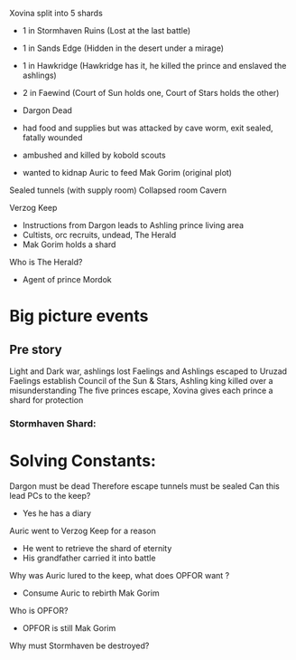 
Xovina split into 5 shards
- 1 in Stormhaven Ruins (Lost at the last battle)
- 1 in Sands Edge (Hidden in the desert under a mirage)
- 1 in Hawkridge (Hawkridge has it, he killed the prince and enslaved the ashlings)
- 2 in Faewind (Court of Sun holds one, Court of Stars holds the other)

- Dargon Dead
- had food and supplies but was attacked by cave worm, exit sealed, fatally wounded
- ambushed and killed by kobold scouts
- wanted to kidnap Auric to feed Mak Gorim (original plot)

Sealed tunnels (with supply room)
Collapsed room
Cavern

Verzog Keep
- Instructions from Dargon leads to Ashling prince living area
- Cultists, orc recruits, undead, The Herald
- Mak Gorim holds a shard

Who is The Herald?
- Agent of prince Mordok

# Big picture events

## Pre story
Light and Dark war, ashlings lost
Faelings and Ashlings escaped to Uruzad
Faelings establish Council of the Sun & Stars, Ashling king killed over a misunderstanding
The five princes escape, Xovina gives each prince a shard for protection

### Stormhaven Shard:



# Solving Constants:

Dargon must be dead
Therefore escape tunnels must be sealed
Can this lead PCs to the keep?

- Yes he has a diary

Auric went to Verzog Keep for a reason

- He went to retrieve the shard of eternity
- His grandfather carried it into battle

Why was Auric lured to the keep, what does OPFOR want ?
- Consume Auric to rebirth Mak Gorim

Who is OPFOR?
- OPFOR is still Mak Gorim

Why must Stormhaven be destroyed?